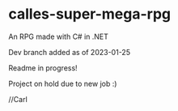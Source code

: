 # calles-super-mega-rpg
An RPG made with C# in .NET

Dev branch added as of 2023-01-25

Readme in progress!

Project on hold due to new job :)

//Carl
